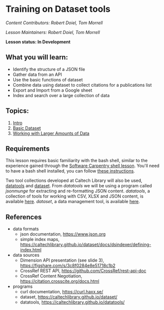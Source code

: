 Training on Dataset tools
=======

*Content Contributors: Robert Doiel, Tom Morrell*

*Lesson Maintainers: Robert Doiel, Tom Morrell*

**Lesson status: In Development**


## What you will learn:

* Identify the structure of a JSON file
* Gather data from an API
* Use the basic functions of dataset
* Combine data using dataset to collect citations for a publications list
* Export and Import from a Google sheet
* Index and search over a large collection of data

## Topics:

1. [Intro](00-intro-json-apis.html)
2. [Basic Dataset](01-basic-dataset.html)
3. [Working with Larger Amounts of Data](02-large-data.html)

## Requirements

This lesson requires basic familiarity with the bash shell, similar to the
experience gained through the
[Software Carpentry shell lesson](http://swcarpentry.github.io/shell-novice/).
You'll need to have a bash shell installed, you can follow
[these instructions](https://swcarpentry.github.io/workshop-template/#setup).

Two tool collections developed at Caltech Library will also be used, [datatools](https://caltechlibrary.github.io/datatools/)
and [dataset](https://caltechlibrary.github.io/dataset/). From _datatools_ we will be using 
a program called _jsonmunge_ for extracting and re-formatting JSON content. _datatools_, a collection
of tools for working with CSV, XLSX and JSON content, is available [here](https://github.com/caltechlibrary/datatools/latest/releases).
_dataset_, a data management tool, is available 
[here](https://github.com/caltechlibrary/dataset/latest/releases).

## References

+ data formats
    + json documentation, https://www.json.org
    + simple index maps, https://caltechlibrary.github.io/dataset/docs/dsindexer/defining-index.html
+ data sources
    + Dimension API presentation (see slide 3), https://figshare.com/s/3c8f0284e8e51718c1b2
    + CrossRef REST API, https://github.com/CrossRef/rest-api-doc
    + CrossRef Content Negotiation, https://citation.crosscite.org/docs.html
+ programs
    + curl documentation, https://curl.haxx.se/
    + dataset, https://caltechlibrary.github.io/dataset/
    + datatools, https://caltechlibrary.github.io/datatools/

